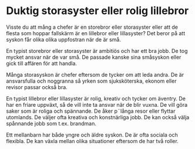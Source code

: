 # Duktig storasyster eller rolig lillebror

 Visste du att mång a chefer är en storebror eller storasyster eller att de flesta som hoppar fallskärm är en lillebror eller lillasyster? Det beror på att syskon får olika olika uppfostran när de är små.

En typist storebror eller storasyster är ambitiös och har ett bra jobb. De tog mycket ansvar när de var små.  De passade kanske sina småsyskon eller gick till affären för att handla.

Många storasyskon är chefer eftersom de tycker om att leda andra. De är ansvarsfulla och noggranna så yrken som sjuksköterska, ekonom eller revisor passar också bra.

En typist lillebror eller lillasyster är rolig, kreativ och tycker om äventry. De har en friare uppväxt, så de vill inte ta ansvar när de blir vuxna. De vill göra saker som är roliga och spännande. De åker p¨långa resor eller flyttar utomlands. De väljer ofta kreativa och konstnärliga jobb. De kan också välja spånnande jobb som t.ex. brandman.

Ett mellanbarn har både yngre och äldre syskon. De är ofta sociala och flexibla. De kan växla mellan olika situationer eftersom de har två roller.
<!--stackedit_data:
eyJoaXN0b3J5IjpbLTE2NDY5Mzk4NzcsNDk0OTkwMzU3LDcyNT
c0NjM2LC02MzAyMDEyMDhdfQ==
-->